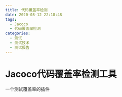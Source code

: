 ```yaml
---
title: 代码覆盖率检测
date: 2020-08-12 22:18:48
tags:
  - Jacoco
  - 代码覆盖率检测
categories:
  - 测试
  - 测试技术
  - 测试报告
---
```


# Jacoco代码覆盖率检测工具

一个测试覆盖率的插件



 